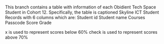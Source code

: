 This branch contains a table with information of each Obidient Tech Space Student in Cohort 12.
Specifically, the table is captioned Skyline ICT Student Records with 6 columns which are:
Student id
Student name
Courses
Passcode
Score 
Grade

x is used to represent scores below 60%
check is used to represent scores above 70%
